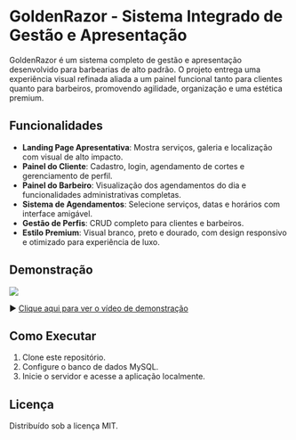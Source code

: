 # GoldenRazor - Sistema Integrado de Gestão e Apresentação

GoldenRazor é um sistema completo de gestão e apresentação desenvolvido para barbearias de alto padrão. O projeto entrega uma experiência visual refinada aliada a um painel funcional tanto para clientes quanto para barbeiros, promovendo agilidade, organização e uma estética premium.

## Funcionalidades

- **Landing Page Apresentativa**: Mostra serviços, galeria e localização com visual de alto impacto.
- **Painel do Cliente**: Cadastro, login, agendamento de cortes e gerenciamento de perfil.
- **Painel do Barbeiro**: Visualização dos agendamentos do dia e funcionalidades administrativas completas.
- **Sistema de Agendamentos**: Selecione serviços, datas e horários com interface amigável.
- **Gestão de Perfis**: CRUD completo para clientes e barbeiros.
- **Estilo Premium**: Visual branco, preto e dourado, com design responsivo e otimizado para experiência de luxo.

## Demonstração

![](https://media.discordapp.net/attachments/1250289117909090375/1388248342068203621/image.png?ex=68604a85&is=685ef905&hm=74d2a5ebb9370bff8af16036aa16bf82edf52d60475ea2bb626e4f3be13a2464&=&format=webp&quality=lossless)

▶️ [Clique aqui para ver o vídeo de demonstração](https://youtu.be/ofKipAi2vL8)

## Como Executar

1. Clone este repositório.
2. Configure o banco de dados MySQL.
3. Inicie o servidor e acesse a aplicação localmente.

## Licença

Distribuído sob a licença MIT.
